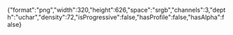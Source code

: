 {"format":"png","width":320,"height":626,"space":"srgb","channels":3,"depth":"uchar","density":72,"isProgressive":false,"hasProfile":false,"hasAlpha":false}